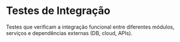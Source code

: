 # Testes de Integração

Testes que verificam a integração funcional entre diferentes módulos, serviços e dependências externas (DB, cloud, APIs).
